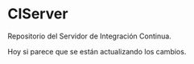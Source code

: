 CIServer
========

Repositorio del Servidor de Integración Continua.

Hoy si parece que se están actualizando los cambios.

